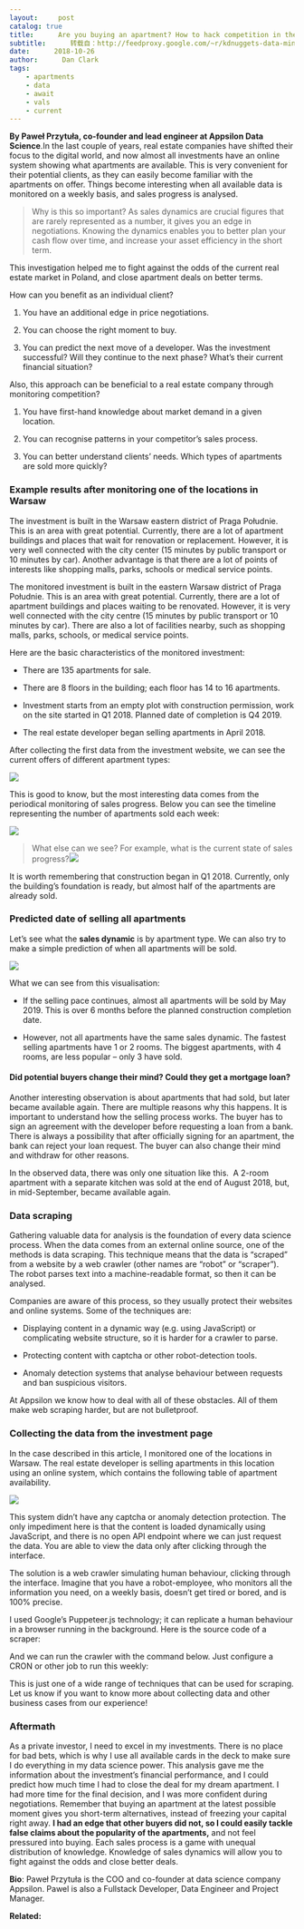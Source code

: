 ```yaml
---
layout:     post
catalog: true
title:      Are you buying an apartment? How to hack competition in the real estate market
subtitle:      转载自：http://feedproxy.google.com/~r/kdnuggets-data-mining-analytics/~3/-DNLOqa18xQ/apartment-hack-competition-real-estate-market.html
date:      2018-10-26
author:      Dan Clark
tags:
    - apartments
    - data
    - await
    - vals
    - current
---
```


**By Paweł Przytuła, co-founder and lead engineer at Appsilon Data Science**.In the last couple of years, real estate companies have shifted their focus to the digital world, and now almost all investments have an online system showing what apartments are available. This is very convenient for their potential clients, as they can easily become familiar with the apartments on offer. Things become interesting when all available data is monitored on a weekly basis, and sales progress is analysed.

> Why is this so important? As sales dynamics are crucial figures that are rarely represented as a number, it gives you an edge in negotiations. Knowing the dynamics enables you to better plan your cash flow over time, and increase your asset efficiency in the short term.

This investigation helped me to fight against the odds of the current real estate market in Poland, and close apartment deals on better terms.

How can you benefit as an individual client?

1. You have an additional edge in price negotiations.

1. You can choose the right moment to buy.

1. You can predict the next move of a developer. Was the investment successful? Will they continue to the next phase? What’s their current financial situation?


Also, this approach can be beneficial to a real estate company through monitoring competition?

1. You have first-hand knowledge about market demand in a given location.

1. You can recognise patterns in your competitor’s sales process.

1. You can better understand clients’ needs. Which types of apartments are sold more quickly?


### Example results after monitoring one of the locations in Warsaw

The investment is built in the Warsaw eastern district of Praga Południe. This is an area with great potential. Currently, there are a lot of apartment buildings and places that wait for renovation or replacement. However, it is very well connected with the city center (15 minutes by public transport or 10 minutes by car). Another advantage is that there are a lot of points of interests like shopping malls, parks, schools or medical service points.

The monitored investment is built in the eastern Warsaw district of Praga Południe. This is an area with great potential. Currently, there are a lot of apartment buildings and places waiting to be renovated. However, it is very well connected with the city centre (15 minutes by public transport or 10 minutes by car). There are also a lot of facilities nearby, such as shopping malls, parks, schools, or medical service points.

Here are the basic characteristics of the monitored investment:

- There are 135 apartments for sale.

- There are 8 floors in the building; each floor has 14 to 16 apartments.

- Investment starts from an empty plot with construction permission, work on the site started in Q1 2018. Planned date of completion is Q4 2019.

- The real estate developer began selling apartments in April 2018.


After collecting the first data from the investment website, we can see the current offers of different apartment types:

![](https://www.kdnuggets.com/wp-content/uploads/real-estate-hack-fig1.jpg)


This is good to know, but the most interesting data comes from the periodical monitoring of sales progress. Below you can see the timeline representing the number of apartments sold each week:

![](https://www.kdnuggets.com/wp-content/uploads/real-estate-hack-fig2.jpg)
>What else can we see? For example, what is the current state of sales progress?![](https://www.kdnuggets.com/wp-content/uploads/real-estate-hack-fig3.jpg)


It is worth remembering that construction began in Q1 2018. Currently, only the building’s foundation is ready, but almost half of the apartments are already sold.

### Predicted date of selling all apartments

Let’s see what the **sales dynamic** is by apartment type. We can also try to make a simple prediction of when all apartments will be sold.

![](https://www.kdnuggets.com/wp-content/uploads/real-estate-hack-fig4.jpg)


What we can see from this visualisation:

- If the selling pace continues, almost all apartments will be sold by May 2019. This is over 6 months before the planned construction completion date.

- However, not all apartments have the same sales dynamic. The fastest selling apartments have 1 or 2 rooms. The biggest apartments, with 4 rooms, are less popular – only 3 have sold.


#### Did potential buyers change their mind? Could they get a mortgage loan?

Another interesting observation is about apartments that had sold, but later became available again. There are multiple reasons why this happens. It is important to understand how the selling process works. The buyer has to sign an agreement with the developer before requesting a loan from a bank. There is always a possibility that after officially signing for an apartment, the bank can reject your loan request. The buyer can also change their mind and withdraw for other reasons.

In the observed data, there was only one situation like this.  A 2-room apartment with a separate kitchen was sold at the end of August 2018, but, in mid-September, became available again.

### Data scraping

Gathering valuable data for analysis is the foundation of every data science process. When the data comes from an external online source, one of the methods is data scraping. This technique means that the data is “scraped” from a website by a web crawler (other names are “robot” or “scraper”). The robot parses text into a machine-readable format, so then it can be analysed.

Companies are aware of this process, so they usually protect their websites and online systems. Some of the techniques are:

- Displaying content in a dynamic way (e.g. using JavaScript) or complicating website structure, so it is harder for a crawler to parse.

- Protecting content with captcha or other robot-detection tools.

- Anomaly detection systems that analyse behaviour between requests and ban suspicious visitors.


At Appsilon we know how to deal with all of these obstacles. All of them make web scraping harder, but are not bulletproof.

### Collecting the data from the investment page

In the case described in this article, I monitored one of the locations in Warsaw. The real estate developer is selling apartments in this location using an online system, which contains the following table of apartment availability.

![](https://www.kdnuggets.com/wp-content/uploads/real-estate-hack-fig5.jpg)


This system didn’t have any captcha or anomaly detection protection. The only impediment here is that the content is loaded dynamically using JavaScript, and there is no open API endpoint where we can just request the data. You are able to view the data only after clicking through the interface.

The solution is a web crawler simulating human behaviour, clicking through the interface. Imagine that you have a robot-employee, who monitors all the information you need, on a weekly basis, doesn’t get tired or bored, and is 100% precise.

I used Google’s Puppeteer.js technology; it can replicate a human behaviour in a browser running in the background. Here is the source code of a scraper:

And we can run the crawler with the command below. Just configure a CRON or other job to run this weekly:

This is just one of a wide range of techniques that can be used for scraping. Let us know if you want to know more about collecting data and other business cases from our experience!

### Aftermath

As a private investor, I need to excel in my investments. There is no place for bad bets, which is why I use all available cards in the deck to make sure I do everything in my data science power. This analysis gave me the information about the investment’s financial performance, and I could predict how much time I had to close the deal for my dream apartment. I had more time for the final decision, and I was more confident during negotiations. Remember that buying an apartment at the latest possible moment gives you short-term alternatives, instead of freezing your capital right away. **I had an edge that other buyers did not, so I could easily tackle false claims about the popularity of the apartments,** and not feel pressured into buying. Each sales process is a game with unequal distribution of knowledge. Knowledge of sales dynamics will allow you to fight against the odds and close better deals.

**Bio**: Paweł Przytuła is the COO and co-founder at data science company Appsilon. Pawel is also a Fullstack Developer, Data Engineer and Project Manager.

**Related:**


